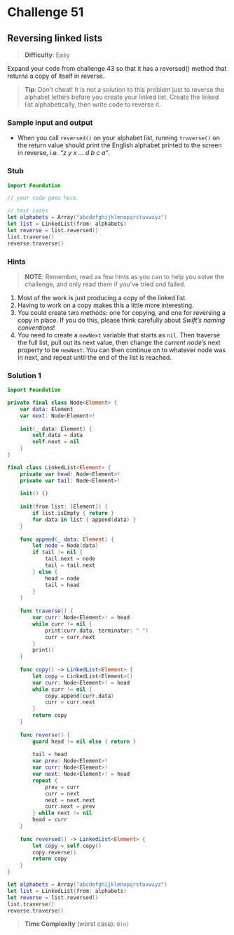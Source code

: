# Challenge 51

## Reversing linked lists

> **Difficulty**: Easy

Expand your code from challenge 43 so that it has a reversed() method that returns a copy of itself in reverse.

> **Tip**: Don’t cheat! It is not a solution to this problem just to reverse the alphabet letters before you create your linked list. Create the linked list alphabetically, then write code to reverse it.

### Sample input and output

- When you call `reversed()` on your alphabet list, running `traverse()` on the return value should print the English alphabet printed to the screen in reverse, i.e. *“z y x … d b c a”*.

### Stub

``` swift
import Foundation

// your code goes here

// test cases
let alphabets = Array("abcdefghijklmnopqrstuvwxyz")
let list = LinkedList(from: alphabets)
let reverse = list.reversed()
list.traverse()
reverse.traverse()
```

### Hints

> **NOTE**: Remember, read as few hints as you can to help you solve the challenge, and only read them if you’ve tried and failed.

1. Most of the work is just producing a copy of the linked list.
2. Having to work on a copy makes this a little more interesting.
3. You could create two methods: one for copying, and one for reversing a copy in place. If you do this, please think carefully about *Swift’s naming conventions*!
4. You need to create a `newNext` variable that starts as `nil`. Then traverse the full list, pull out its next value, then change the *current node’s* next property to be `newNext`. You can then continue on to whatever node was in next, and repeat until the end of the list is reached.

### Solution 1

``` swift
import Foundation

private final class Node<Element> {
    var data: Element
    var next: Node<Element>!
    
    init(_ data: Element) {
        self.data = data
        self.next = nil
    }
}

final class LinkedList<Element> {
    private var head: Node<Element>!
    private var tail: Node<Element>!
    
    init() {}
    
    init(from list: [Element]) {
        if list.isEmpty { return }
        for data in list { append(data) } 
    }
    
    func append(_ data: Element) {
        let node = Node(data)
        if tail != nil {
            tail.next = node
            tail = tail.next
        } else {
            head = node
            tail = head
        }
    }
    
    func traverse() {
        var curr: Node<Element>! = head
        while curr != nil {
            print(curr.data, terminator: " ")
            curr = curr.next
        }
        print()
    }
    
    func copy() -> LinkedList<Element> {
        let copy = LinkedList<Element>()
        var curr: Node<Element>! = head
        while curr != nil {
            copy.append(curr.data)
            curr = curr.next
        }
        return copy
    }
    
    func reverse() {
        guard head != nil else { return }
        
        tail = head
        var prev: Node<Element>!
        var curr: Node<Element>!
        var next: Node<Element>! = head
        repeat {
            prev = curr
            curr = next
            next = next.next
            curr.next = prev
        } while next != nil
        head = curr
    }
    
    func reversed() -> LinkedList<Element> {
        let copy = self.copy()
        copy.reverse()
        return copy
    }
}

let alphabets = Array("abcdefghijklmnopqrstuvwxyz")
let list = LinkedList(from: alphabets)
let reverse = list.reversed()
list.traverse()
reverse.traverse()
```

> **Time Complexity** (worst case): `O(n)`
